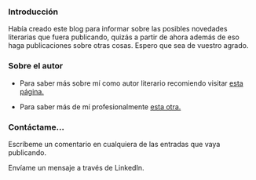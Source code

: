 ### Introducción

Había creado este blog para informar sobre las posibles novedades literarias que fuera publicando, quizás a partir de ahora además de eso haga publicaciones sobre otras cosas. Espero que sea de vuestro agrado.


### Sobre el autor

- Para saber más sobre mí como autor literario recomiendo visitar [esta página.](https://www.amazon.es/~/e/B09BB4R593)
  
- Para saber más de mí profesionalmente [esta otra. ](https://www.linkedin.com/in/alberto-gustavo-colomo-nieto-6636592b0)


### Contáctame...

Escríbeme un comentario en cualquiera de las entradas que vaya publicando.

Envíame un mensaje a través de LinkedIn.


